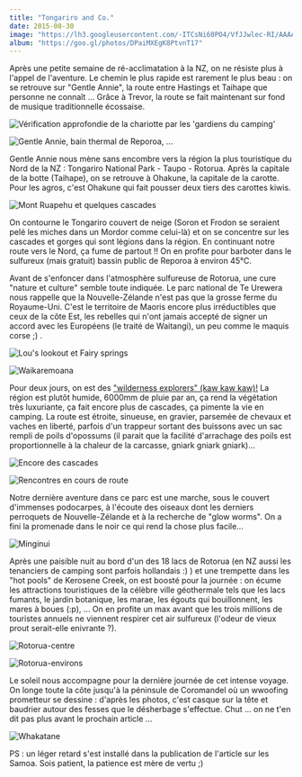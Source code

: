 ```yaml
---
title: "Tongariro and Co."
date: 2015-08-30
image: "https://lh3.googleusercontent.com/-ITCsNi60PO4/VfJJwlec-RI/AAAAAAAAHOQ/DYWv_SD2AmY/s1280-Ic42/IMG_6383.JPG"
album: "https://goo.gl/photos/DPaiMXEgK8PtvnT17"
---
```


Après une petite semaine de ré-acclimatation à la NZ, on ne résiste plus à l'appel de l'aventure. Le chemin le plus rapide est rarement le plus beau : on se retrouve sur "Gentle Annie", la route entre Hastings et Taihape que personne ne connaît ... Grâce à Trevor, la route se fait maintenant sur fond de musique traditionnelle écossaise.

![Vérification approfondie de la chariotte par les 'gardiens du camping'](https://lh3.googleusercontent.com/-o7LdwXbuB3s/VfJFmvhdldI/AAAAAAAAHNM/Es04lwyHEMM/s1280-Ic42/PhotoGrid_1441701163780.jpg)

![Gentle Annie, bain thermal de Reporoa, ...](https://lh3.googleusercontent.com/-Iz1aJDb6gnQ/VfJFmoRyfKI/AAAAAAAAHNI/VHqe70e5CiI/s1280-Ic42/PhotoGrid_1441790115669.jpg)

Gentle Annie nous mène sans encombre vers la région la plus touristique du Nord de la NZ : Tongariro National Park - Taupo - Rotorua. Après la capitale de la botte (Taihape), on se retrouve à Ohakune, la capitale de la carotte. Pour les agros, c'est Ohakune qui fait pousser deux tiers des carottes kiwis. 

![Mont Ruapehu et quelques cascades](https://lh3.googleusercontent.com/-dxSwXpjuWTY/VfJFmuprM6I/AAAAAAAAHNM/3iut1_1OHSo/s1280-Ic42/PhotoGrid_1441789068359.jpg)

On contourne le Tongariro couvert de neige (Soron et Frodon se seraient pelé les miches dans un Mordor comme celui-là) et on se concentre sur les cascades et gorges qui sont légions dans la région. En continuant notre route vers le Nord, ça fume de partout !! On en profite pour barboter dans le sulfureux (mais gratuit) bassin public de Reporoa à environ 45°C.

Avant de s'enfoncer dans l'atmosphère sulfureuse de Rotorua, une cure "nature et culture" semble toute indiquée. Le parc national de Te Urewera nous rappelle que la Nouvelle-Zélande n'est pas que la grosse ferme du Royaume-Uni. C'est le territoire de Maoris encore plus irréductibles que ceux de la côte Est, les rebelles qui n'ont jamais accepté de signer un accord avec les Européens (le traité de Waitangi), un peu comme le maquis corse ;) .

![Lou's lookout et Fairy springs](https://lh3.googleusercontent.com/-TQXR8p0rwXw/VfJFmvzBFhI/AAAAAAAAHNI/bJPyfPIENHg/s1280-Ic42/PhotoGrid_1441787321920.jpg)

![Waikaremoana](https://lh3.googleusercontent.com/-BPjSA4_PHUk/VfJFmsdX6_I/AAAAAAAAHNM/UXZCOLe21HM/s1280-Ic42/PhotoGrid_1441787591843.jpg)

Pour deux jours, on est des ["wilderness explorers" (kaw kaw kaw)!](https://youtu.be/Wc_kQsNzu7M) La région est plutôt humide, 6000mm de pluie par an, ça rend la végétation très luxuriante, ça fait encore plus de cascades, ça pimente la vie en camping. La route est étroite, sinueuse, en gravier, parsemée de chevaux et vaches en liberté, parfois d'un trappeur sortant des buissons avec un sac rempli de poils d'opossums (il parait que la facilité d'arrachage des poils est proportionnelle à la chaleur de la carcasse, gniark gniark gniark)... 

![Encore des cascades](https://lh3.googleusercontent.com/-WC3rGW9xWGg/VfJFmifBznI/AAAAAAAAHNM/kN9JoxsfOf4/s1280-Ic42/PhotoGrid_1441703283860.jpg)

![Rencontres en cours de route](https://lh3.googleusercontent.com/-e3Ir2nRLfls/VfJFmheV3eI/AAAAAAAAHNM/Iew7KRevkKU/s1280-Ic42/PhotoGrid_1441788458682.jpg)

Notre dernière aventure dans ce parc est une marche, sous le couvert d'immenses podocarpes, à l'écoute des oiseaux dont les derniers perroquets de Nouvelle-Zélande et à la recherche de "glow worms". On a fini la promenade dans le noir ce qui rend la chose plus facile... 

![Minginui](https://lh3.googleusercontent.com/-aiSMY_v-i48/VfJFmqqJpkI/AAAAAAAAHNM/CwKPwyCgsks/s1280-Ic42/PhotoGrid_1441702813365.jpg)

Après une paisible nuit au bord d'un des 18 lacs de Rotorua (en NZ aussi les tenanciers de camping sont parfois hollandais :) ) et une trempette dans les "hot pools" de Kerosene Creek, on est boosté pour la journée : on écume les attractions touristiques de la célèbre ville géothermale tels que les lacs fumants, le jardin botanique, les marae, les égouts qui bouillonnent, les mares à boues (:p), ... On en profite un max avant que les trois millions de touristes annuels ne viennent respirer cet air sulfureux (l'odeur de vieux prout serait-elle enivrante ?).

![Rotorua-centre](https://lh3.googleusercontent.com/-5yi3QqhvJ7g/VfJFmnYTfgI/AAAAAAAAHNM/sT-3r4Eh7v4/s1280-Ic42/PhotoGrid_1441692181118.jpg)

![Rotorua-environs](https://lh3.googleusercontent.com/-znXy_0BS5_c/VfJFmnm5uPI/AAAAAAAAHNI/2QSoauLw040/s1280-Ic42/PhotoGrid_1441700518340.jpg)

Le soleil nous accompagne pour la dernière journée de cet intense voyage. On longe toute la côte jusqu'à la péninsule de Coromandel où un wwoofing prometteur se dessine : d'après les photos, c'est casque sur la tête et baudrier autour des fesses que le désherbage s'effectue. Chut ... on ne t'en dit pas plus avant le prochain article ...

![Whakatane](https://lh3.googleusercontent.com/-YXmAgSEsKiE/VfJFmtpu1fI/AAAAAAAAHNM/OZw-OPHkWE8/s1280-Ic42/PhotoGrid_1441789410067.jpg)

PS : un léger retard s'est installé dans la publication de l'article sur les Samoa. Sois patient, la patience est mère de vertu ;)

